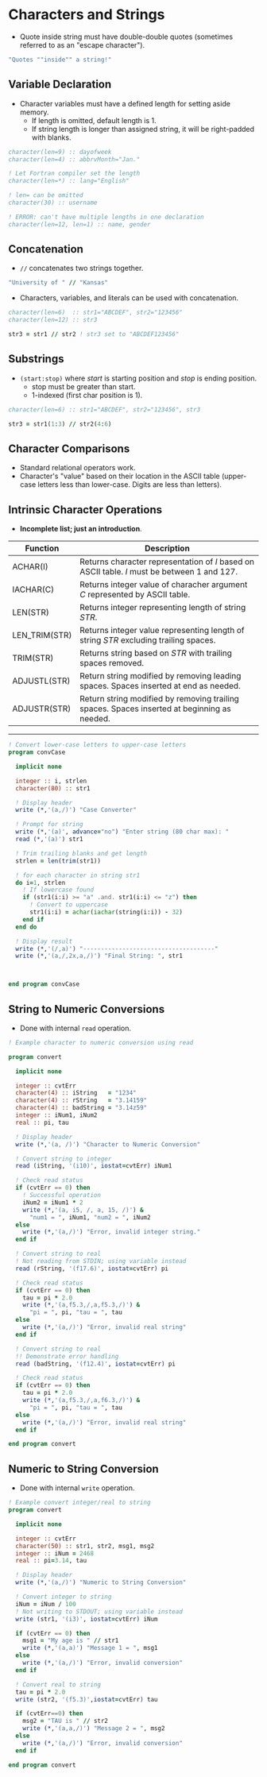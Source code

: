 <!--
  Author: NE- https://github.com/NE-
  Date: 2022 September 02
  Purpose: General Fortran (95/2003/2008) Characters and Strings Notes.
-->

# Characters and Strings
- Quote inside string must have double-double quotes (sometimes referred to as an "escape character").
```fortran
"Quotes ""inside"" a string!"
```

## Variable Declaration
- Character variables must have a defined length for setting aside memory.
  - If length is omitted, default length is 1.
  - If string length is longer than assigned string, it will be right-padded with blanks.
```fortran
character(len=9) :: dayofweek
character(len=4) :: abbrvMonth="Jan."

! Let Fortran compiler set the length
character(len=*) :: lang="English"

! len= can be omitted
character(30) :: username

! ERROR: can't have multiple lengths in one declaration
character(len=12, len=1) :: name, gender
```

## Concatenation
- `//` concatenates two strings together.
```fortran
"University of " // "Kansas"
```
- Characters, variables, and literals can be used with concatenation.
```fortran
character(len=6)  :: str1="ABCDEF", str2="123456"
character(len=12) :: str3

str3 = str1 // str2 ! str3 set to "ABCDEF123456"
```


## Substrings
- `(start:stop)` where *start* is starting position and *stop* is ending position.
  - stop must be greater than start.
  - 1-indexed (first char position is 1).
```fortran
character(len=6) :: str1="ABCDEF", str2="123456", str3

str3 = str1(1:3) // str2(4:6)
```

## Character Comparisons
- Standard relational operators work.
- Character's "value" based on their location in the ASCII table (upper-case letters less than lower-case. Digits are less than letters).

## Intrinsic Character Operations
- **Incomplete list; just an introduction**.

 | Function | Description |
 | -------- | ----------- |
 | ACHAR(I) | Returns character representation of *I* based on ASCII table. *I* must be between 1 and 127. |
 | IACHAR(C) | Returns integer value of characher argument *C* represented by ASCII table. |
 | LEN(STR) | Returns integer representing length of string *STR*. |
 | LEN_TRIM(STR) | Returns integer value representing length of string *STR* excluding trailing spaces. |
 | TRIM(STR) | Returns string based on *STR* with trailing spaces removed. |
 | ADJUSTL(STR) | Return string modified by removing leading spaces. Spaces inserted at end as needed. |
 | ADJUSTR(STR) | Return string modified by removing trailing spaces. Spaces inserted at beginning as needed. |
---

```fortran
! Convert lower-case letters to upper-case letters
program convCase

  implicit none

  integer :: i, strlen
  character(80) :: str1

  ! Display header
  write (*,'(a,/)') "Case Converter"

  ! Prompt for string
  write (*,'(a)', advance="no") "Enter string (80 char max): "
  read (*,'(a)') str1

  ! Trim trailing blanks and get length
  strlen = len(trim(str1))

  ! for each character in string str1
  do i=1, strlen
    ! If lowercase found
    if (str1(i:i) >= "a" .and. str1(i:i) <= "z") then
      ! Convert to uppercase
      str1(i:i) = achar(iachar(string(i:i)) - 32)
    end if
  end do

  ! Display result
  write (*,'(/,a)') "-------------------------------------"
  write (*,'(a,/,2x,a,/)') "Final String: ", str1



end program convCase
```

## String to Numeric Conversions
- Done with internal `read` operation.
```fortran
! Example character to numeric conversion using read

program convert

  implicit none

  integer :: cvtErr
  character(4) :: iString   = "1234"
  character(4) :: rString   = "3.14159"
  character(4) :: badString = "3.14z59"
  integer :: iNum1, iNum2
  real :: pi, tau

  ! Display header
  write (*,'(a, /)') "Character to Numeric Conversion"

  ! Convert string to integer
  read (iString, '(i10)', iostat=cvtErr) iNum1

  ! Check read status
  if (cvtErr == 0) then
    ! Successful operation
    iNum2 = iNum1 * 2
    write (*,'(a, i5, /, a, 15, /)') &
      "num1 = ", iNum1, "num2 = ", iNum2
  else
    write (*,'(a,/)') "Error, invalid integer string."
  end if

  ! Convert string to real
  ! Not reading from STDIN; using variable instead
  read (rString, '(f17.6)', iostat=cvtErr) pi

  ! Check read status
  if (cvtErr == 0) then
    tau = pi * 2.0
    write (*,'(a,f5.3,/,a,f5.3,/)') &
      "pi = ", pi, "tau = ", tau
  else
    write (*,'(a,/)') "Error, invalid real string"
  end if

  ! Convert string to real
  !! Demonstrate error handling
  read (badString, '(f12.4)', iostat=cvtErr) pi

  ! Check read status
  if (cvtErr == 0) then
    tau = pi * 2.0
    write (*,'(a,f5.3,/,a,f6.3,/)') &
      "pi = ", pi, "tau = ", tau
  else
    write (*,'(a,/)') "Error, invalid real string"
  end if

end program convert
```

## Numeric to String Conversion
- Done with internal `write` operation.
```fortran
! Example convert integer/real to string
program convert

  implicit none

  integer :: cvtErr
  character(50) :: str1, str2, msg1, msg2
  integer :: iNum = 2468
  real :: pi=3.14, tau

  ! Display header
  write (*,'(a,/)') "Numeric to String Conversion"

  ! Convert integer to string
  iNum = iNum / 100
  ! Not writing to STDOUT; using variable instead
  write (str1, '(i3)', iostat=cvtErr) iNum

  if (cvtErr == 0) then
    msg1 = "My age is " // str1
    write (*,'(a,a)') "Message 1 = ", msg1
  else
    write (*,'(a,/)') "Error, invalid conversion"
  end if

  ! Convert real to string
  tau = pi * 2.0
  write (str2, '(f5.3)',iostat=cvtErr) tau

  if (cvtErr==0) then
    msg2 = "TAU is " // str2
    write (*,'(a,a,/)') "Message 2 = ", msg2
  else
    write (*,'(a,/)') "Error, invalid conversion"
  end if

end program convert
```
